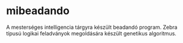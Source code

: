 # mibeadando
A mesterséges intelligencia tárgyra készült beadandó program.  Zebra típusú logikai feladványok megoldására készült genetikus algoritmus.
